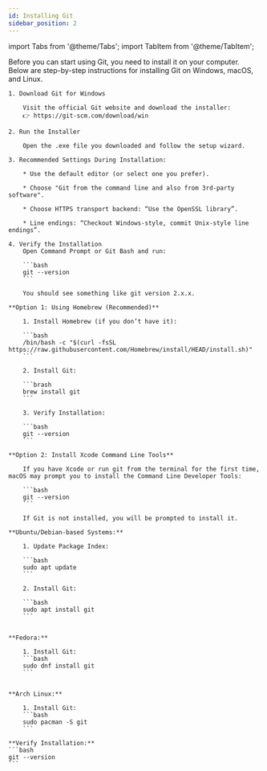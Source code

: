 ```yaml
---
id: Installing Git
sidebar_position: 2
---
```


import Tabs from '@theme/Tabs';
import TabItem from '@theme/TabItem';

Before you can start using Git, you need to install it on your computer. Below are step-by-step instructions for installing Git on Windows, macOS, and Linux.



<Tabs>
  <TabItem value="Windows" label="Windows" default>

    1. Download Git for Windows
        
        Visit the official Git website and download the installer:
        👉 https://git-scm.com/download/win

    2. Run the Installer
        
        Open the .exe file you downloaded and follow the setup wizard.

    3. Recommended Settings During Installation:

        * Use the default editor (or select one you prefer).
        
        * Choose "Git from the command line and also from 3rd-party software".
        
        * Choose HTTPS transport backend: “Use the OpenSSL library”.
        
        * Line endings: “Checkout Windows-style, commit Unix-style line endings”.

    4. Verify the Installation
        Open Command Prompt or Git Bash and run:

        ```bash
        git --version
        ```

        You should see something like git version 2.x.x.

  </TabItem>
  <TabItem value="MacOS" label="Mac">

    **Option 1: Using Homebrew (Recommended)**

        1. Install Homebrew (if you don’t have it):
        
        ```bash
        /bin/bash -c "$(curl -fsSL https://raw.githubusercontent.com/Homebrew/install/HEAD/install.sh)"
        ```

        2. Install Git:
        
        ```brash
        brew install git
        ```
        
        3. Verify Installation:
        
        ```bash
        git --version
        ```

    **Option 2: Install Xcode Command Line Tools**

        If you have Xcode or run git from the terminal for the first time, macOS may prompt you to install the Command Line Developer Tools:

        ```bash
        git --version
        ```

        If Git is not installed, you will be prompted to install it.

  </TabItem>
  <TabItem value=":Linux" label="Linux">

    **Ubuntu/Debian-based Systems:**

        1. Update Package Index:

        ```bash
        sudo apt update
        ```

        2. Install Git:

        ```bash
        sudo apt install git
        ```


    **Fedora:**
    
        1. Install Git:
        ```bash
        sudo dnf install git
        ```


    **Arch Linux:**

        1. Install Git:
        ```bash
        sudo pacman -S git
        ```

    **Verify Installation:**
    ```bash 
    git --version
    ```

  </TabItem>
</Tabs>
